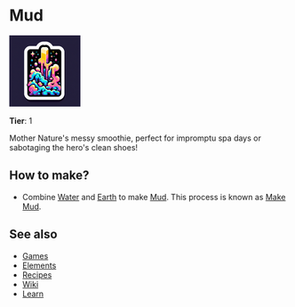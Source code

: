 # Mud

![](../images/item.mud.png)

**Tier**: 1

Mother Nature's messy smoothie, perfect for impromptu spa days or sabotaging the hero's clean shoes!

## How to make?

* Combine [Water](/wiki/elements/water) and [Earth](/wiki/elements/earth) to make [Mud](/wiki/elements/mud). This process is known as [Make Mud](/wiki/recipes/make-mud).

## See also

* [Games](/wiki/games)
* [Elements](/wiki/elements)
* [Recipes](/wiki/recipes)
* [Wiki](/wiki/index)
* [Learn](/learn/index)
